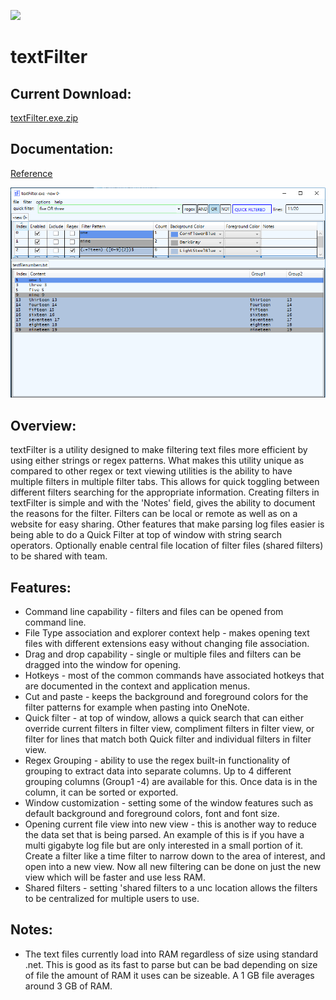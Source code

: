 ![](./TextFilter/Images/ico.png)  

# textFilter  

## Current Download:  
[textFilter.exe.zip](https://github.com/jasonagilbertson/textFilter/releases/download/textFilter.exe.zip/textFilter.exe.zip) 

## Documentation:  
[Reference](https://github.com/jasonagilbertson/textFilter/blob/master/docs/overview.md)

![](./TextFilter/Images/tf-window-image-1.png)		

## Overview:
textFilter is a utility designed to make filtering text files more efficient by using either strings or regex patterns. What makes this utility unique as compared to other regex or text viewing utilities is the ability to have multiple filters in multiple filter tabs. This allows for quick toggling between different filters searching for the appropriate information. Creating filters in textFilter is simple and with the 'Notes' field, gives the ability to document the reasons for the filter. Filters can be local or remote as well as on a website for easy sharing. Other features that make parsing log files easier is being able to do a Quick Filter at top of window with string search operators. Optionally enable central file location of filter files (shared filters)  to be shared with team.

## Features:
- Command line capability - filters and files can be opened from command line.
- File Type association and explorer context help - makes opening text files with different extensions easy without changing file association.
- Drag and drop capability - single or multiple files and filters can be dragged into the window for opening.
- Hotkeys - most of the common commands have associated hotkeys that are documented in the context and application menus.
- Cut and paste - keeps the background and foreground colors for the filter patterns for example when pasting into OneNote.
- Quick filter - at top of window, allows a quick search that can either override current filters in filter view, compliment filters in filter view, or filter for lines that match both Quick filter and individual filters in filter view.
- Regex Grouping - ability to use the regex built-in functionality of grouping to extract data into separate columns. Up to 4 different grouping columns (Group1 -4) are available for this. Once data is in the column, it can be sorted or exported.
- Window customization - setting some of the window features such as default background and foreground colors, font and font size.
- Opening current file view into new view - this is another way to reduce the data set that is being parsed. An example of this is if you have a multi gigabyte log file but are only interested in a small portion of it. Create a filter like a time filter to narrow down to the area of interest, and open into a new view. Now all new filtering can be done on just the new view which will be faster and use less RAM.
- Shared filters - setting 'shared filters to a unc location allows the filters to be centralized for multiple users to use.

## Notes:
- The text files currently load into RAM regardless of size using standard .net. This is good as its fast to parse but can be bad depending on size of file the amount of RAM it uses can be sizeable. A 1 GB file averages around 3 GB of RAM.

